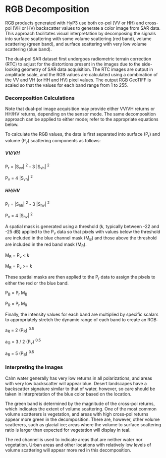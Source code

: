 RGB Decomposition
=================

RGB products generated with HyP3 use both co-pol (VV or HH) and cross-pol (VH or HV) backscatter values to generate a color image from SAR data. This approach facilitates visual interpretation by decomposing the signals into surface scattering with some volume scattering (red band), volume scattering (green band), and surface scattering with very low volume scattering (blue band). 

The dual-pol SAR dataset first undergoes radiometric terrain correction (RTC) to adjust for the distortions present in the images due to the side-looking geometry of SAR data acquisition. The RTC images are output in amplitude scale, and the RGB values are calculated using a combination of the VV and VH (or HH and HV) pixel values. The output RGB GeoTIFF is scaled so that the values for each band range from 1 to 255.

### Decomposition Calculations

Note that dual-pol image acquisition may provide either VV/VH returns or HH/HV returns, depending on the sensor mode. The same decomposition approach can be applied to either mode; refer to the appropriate equations below. 

To calculate the RGB values, the data is first separated into surface (P<sub>r</sub>) and volume (P<sub>v</sub>) scattering components as follows:

##### VV/VH

P<sub>r</sub> = |S<sub>vv</sub>| <sup>2</sup> - 3 |S<sub>vh</sub>| <sup>2</sup>

P<sub>v</sub> = 4 |S<sub>vh</sub>| <sup>2</sup>

##### HH/HV

P<sub>r</sub> = |S<sub>hh</sub>| <sup>2</sup> - 3 |S<sub>hv</sub>| <sup>2</sup>

P<sub>v</sub> = 4 |S<sub>hv</sub>| <sup>2</sup>

A spatial mask is generated using a threshold (*k*, typically between -22 and -25 dB) applied to the P<sub>v</sub> data so that pixels with values below the threshold are included in the blue channel mask (M<sub>B</sub>) and those above the threshold are included in the red band mask (M<sub>R</sub>).

M<sub>B</sub> = P<sub>v</sub> < *k*

M<sub>R</sub> = P<sub>v</sub> >= *k*

These spatial masks are then applied to the P<sub>r</sub> data to assign the pixels to either the red or the blue band.

P<sub>B</sub> = P<sub>r</sub> M<sub>B</sub>

P<sub>R</sub> = P<sub>r</sub> M<sub>R</sub>

Finally, the intensity values for each band are multiplied by specific scalars to appropriately stretch the dynamic range of each band to create an RGB:

a<sub>R</sub> = 2 (P<sub>R</sub>) <sup>0.5</sup>

a<sub>G</sub> = 3 / 2 (P<sub>v</sub>) <sup>0.5</sup>

a<sub>B</sub> = 5 (P<sub>B</sub>) <sup>0.5</sup>

### Interpreting the Images

Calm water generally has very low returns in all polarizations, and areas with very low backscatter will appear blue. Desert landscapes have a backscatter signature similar to that of water, however, so care should be taken in interpretation of the blue color based on the location. 

The green band is determined by the magnitude of the cross-pol returns, which indicates the extent of volume scattering. One of the most common volume scatterers is vegetation, and areas with high cross-pol returns appear more green in the decomposition. There are, however, other volume scatterers, such as glacial ice; areas where the volume to surface scattering ratio is larger than expected for vegetation will display in teal.

The red channel is used to indicate areas that are neither water nor vegetation. Urban areas and other locations with relatively low levels of volume scattering will appear more red in this decomposition.

